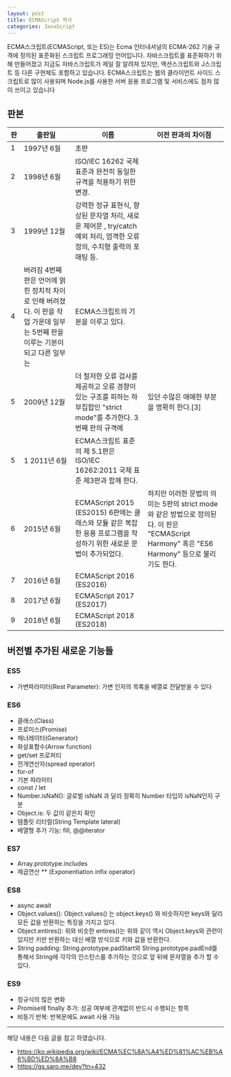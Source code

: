 ```yaml
---
layout: post
title: ECMAScript 역사
categories: JavaScript
---
```


ECMA스크립트(ECMAScript, 또는 ES)는 Ecma 인터내셔널의 ECMA-262 기술 규격에 정의된 표준화된 스크립트 프로그래밍 언어입니다. 자바스크립트를 표준화하기 위해 만들어졌고 지금도 자바스크립트가 제일 잘 알려져 있지만, 액션스크립트와 J스크립트 등 다른 구현체도 포함하고 있습니다. ECMA스크립트는 웹의 클라이언트 사이드 스크립트로 많이 사용되며 Node.js를 사용한 서버 응용 프로그램 및 서비스에도 점차 많이 쓰이고 있습니다

## 판본

| 판  | 출판일 | 이름 | 이전 판과의 차이점 |
|-----|-------|-----|-----------------|
| 1   | 1997년 6월 | 초판 |
| 2   | 1998년 6월 | ISO/IEC 16262 국제 표준과 완전히 동일한 규격을 적용하기 위한 변경. |
| 3   | 1999년 12월  | 강력한 정규 표현식, 향상된 문자열 처리, 새로운 제어문 , try/catch 예외 처리, 엄격한 오류 정의, 수치형 출력의 포매팅 등. |
| 4   | 버려짐 4번째 판은 언어에 얽힌 정치적 차이로 인해 버려졌다. 이 판을 작업 가운데 일부는 5번째 판을 이루는 기본이 되고 다른 일부는 | ECMA스크립트의 기본을 이루고 있다. |
| 5   | 2009년 12월  | 더 철저한 오류 검사를 제공하고 오류 경향이 있는 구조를 피하는 하부집합인 "strict mode"를 추가한다. 3번째 판의 규격에    | 있던 수많은 애매한 부분을 명확히 한다.[3] |
| 5   | 1 2011년 6월 | ECMA스크립트 표준의 제 5.1판은 ISO/IEC 16262:2011 국제 표준 제3판과 함께 한다. |
| 6   | 2015년 6월 | ECMAScript 2015 (ES2015) 6판에는 클래스와 모듈 같은 복잡한 응용 프로그램을 작성하기 위한 새로운 문법이 추가되었다.      | 하지만 이러한 문법의 의미는 5판의 strict mode와 같은 방법으로 정의된다. 이 판은 "ECMAScript Harmony" 혹은 "ES6 Harmony" 등으로 불리기도 한다. |
| 7   | 2016년 6월 | ECMAScript 2016 (ES2016) |
| 8   | 2017년 6월 | ECMAScript 2017 (ES2017) |
| 9   | 2018년 6월 | ECMAScript 2018 (ES2018) |

## 버전별 추가된 새로운 기능들

### ES5
- 가변파라미터(Rest Parameter): 가변 인자의 목록을 배열로 전달받을 수 있다

### ES6
- 클래스(Class)
- 프로미스(Promise)
- 제너레이터(Generator)
- 화살표함수(Arrow function)
- get/set 프로퍼티
- 전개연산자(spread operator)
- for-of
- 기본 파라미터
- const / let
- Number.isNaN(): 글로벌 isNaN 과 달리 정확히 Number 타입의 isNaN인지 구분
- Object.is: 두 값이 같은지 확인
- 템플릿 리터럴(String Template lateral)
- 배열형 추가 기능: fill, @@iterator

### ES7
- Array.prototype.includes
- 제곱연산 ** (Exponentiation infix operator)

### ES8
- async await
- Object.values(): Object.values() 는 object.keys() 와 비슷하지만 keys와 달리 모든 값을 반환하는 특징을 가지고 있다.
- Object.entires(): 위와 비슷한 entires()는 위와 같이 역시 Object.keys와 관련이 있지만 키만 반환하는 대신 배열 방식으로 키와 값을 반환한다.
- String padding: String.prototype.padStart와 String.prototype.padEnd를 통해서 String에 각각의 인스턴스를 추가하는 것으로 앞 뒤에 문자열을 추가 할 수 있다.


### ES9
- 정규식의 많은 변화
- Promise에 finally 추가: 성공 여부에 관계없이 반드시 수행되는 항목
-  비동기 반복: 반복문에도 await 사용 가능


---

해당 내용은 다음 글을 참고 하였습니다.

- https://ko.wikipedia.org/wiki/ECMA%EC%8A%A4%ED%81%AC%EB%A6%BD%ED%8A%B8
- https://gs.saro.me/dev?tn=432
